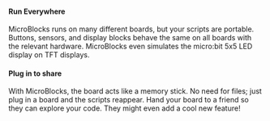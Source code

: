 #### Run Everywhere

MicroBlocks runs on many different boards, but your scripts are portable. Buttons, sensors, and display blocks behave the same on all boards with the relevant hardware. MicroBlocks even simulates the micro:bit 5x5 LED display on TFT displays.

#### Plug in to share

With MicroBlocks, the board acts like a memory stick. No need for files; just plug in a board and the scripts reappear. Hand your board to a friend so they can explore your code. They might even add a cool new feature! 
